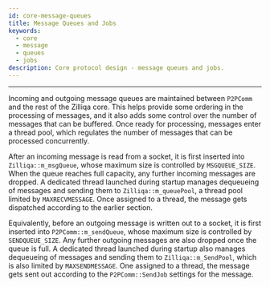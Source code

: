 ```yaml
---
id: core-message-queues
title: Message Queues and Jobs
keywords:
  - core
  - message
  - queues
  - jobs
description: Core protocol design - message queues and jobs.
---
```


---

Incoming and outgoing message queues are maintained between `P2PComm` and the rest of the Zilliqa core. This helps provide some ordering in the processing of messages, and it also adds some control over the number of messages that can be buffered. Once ready for processing, messages enter a thread pool, which regulates the number of messages that can be processed concurrently.

After an incoming message is read from a socket, it is first inserted into `Zilliqa::m_msgQueue`, whose maximum size is controlled by `MSGQUEUE_SIZE`. When the queue reaches full capacity, any further incoming messages are dropped. A dedicated thread launched during startup manages dequeueing of messages and sending them to `Zilliqa::m_queuePool`, a thread pool limited by `MAXRECVMESSAGE`. Once assigned to a thread, the message gets dispatched according to the earlier section.

Equivalently, before an outgoing message is written out to a socket, it is first inserted into `P2PComm::m_sendQueue`, whose maximum size is controlled by `SENDQUEUE_SIZE`. Any further outgoing messages are also dropped once the queue is full. A dedicated thread launched during startup also manages dequeueing of messages and sending them to `Zilliqa::m_SendPool`, which is also limited by `MAXSENDMESSAGE`. One assigned to a thread, the message gets sent out according to the `P2PComm::SendJob` settings for the message.
